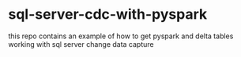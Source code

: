 # sql-server-cdc-with-pyspark
this repo contains an example of how to get pyspark and delta tables working with sql server change data capture
